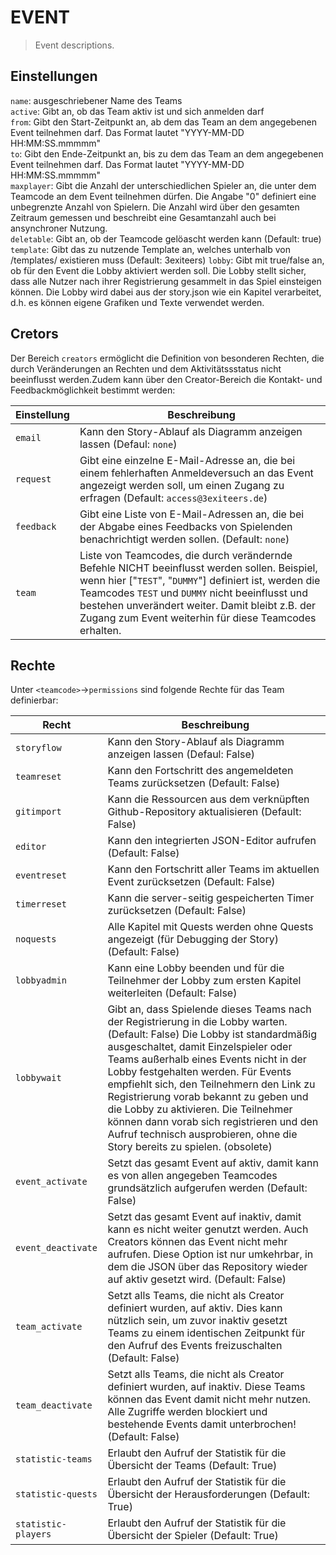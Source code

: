 # EVENT

> Event descriptions.

## Einstellungen

`name`: ausgeschriebener Name des Teams  
`active`: Gibt an, ob das Team aktiv ist und sich anmelden darf  
`from`: Gibt den Start-Zeitpunkt an, ab dem das Team an dem angegebenen Event teilnehmen darf. Das Format lautet "YYYY-MM-DD HH:MM:SS.mmmmm"  
`to`: Gibt den Ende-Zeitpunkt an, bis zu dem das Team an dem angegebenen Event teilnehmen darf. Das Format lautet "YYYY-MM-DD HH:MM:SS.mmmmm"  
`maxplayer`: Gibt die Anzahl der unterschiedlichen Spieler an, die unter dem Teamcode an dem Event teilnehmen dürfen. Die Angabe "0" definiert eine unbegrenzte Anzahl von Spielern. Die Anzahl wird über den gesamten Zeitraum gemessen und beschreibt eine Gesamtanzahl auch bei ansynchroner Nutzung.  
`deletable`: Gibt an, ob der Teamcode gelöascht werden kann (Default: true)  
`template`: Gibt das zu nutzende Template an, welches unterhalb von /templates/ existieren muss (Default: 3exiteers)
`lobby`: Gibt mit true/false an, ob für den Event die Lobby aktiviert werden soll. Die Lobby stellt sicher, dass alle Nutzer nach ihrer Registrierung gesammelt in das Spiel einsteigen können. Die Lobby wird dabei aus der story.json wie ein Kapitel verarbeitet, d.h. es können eigene Grafiken und Texte verwendet werden.

## Cretors

Der Bereich `creators` ermöglicht die Definition von besonderen Rechten, die durch Veränderungen an Rechten und dem Aktivitätssstatus nicht beeinflusst werden.Zudem kann über den Creator-Bereich die Kontakt- und Feedbackmöglichkeit bestimmt werden:

| Einstellung | Beschreibung |
| --- | --- |
|`email`|Kann den Story-Ablauf als Diagramm anzeigen lassen (Defaul: `none`)|  
|`request`|Gibt eine einzelne E-Mail-Adresse an, die bei einem fehlerhaften Anmeldeversuch an das Event angezeigt werden soll, um einen Zugang zu erfragen (Default: `access@3exiteers.de`)|  
|`feedback`|Gibt eine Liste von E-Mail-Adressen an, die bei der Abgabe eines Feedbacks von Spielenden benachrichtigt werden sollen. (Default: `none`)|  
|`team`|Liste von Teamcodes, die durch verändernde Befehle NICHT beeinflusst werden sollen. Beispiel, wenn hier ["`TEST`", "`DUMMY`"] definiert ist, werden die Teamcodes `TEST` und `DUMMY` nicht beeinflusst und bestehen unverändert weiter. Damit bleibt z.B. der Zugang zum Event weiterhin für diese Teamcodes erhalten.|  


## Rechte

Unter `<teamcode>`->`permissions` sind folgende Rechte für das Team definierbar:

| Recht | Beschreibung |
| --- | --- |
|`storyflow`|Kann den Story-Ablauf als Diagramm anzeigen lassen (Defaul: False)|  
|`teamreset`|Kann den Fortschritt des angemeldeten Teams zurücksetzen (Default: False)|  
|`gitimport`|Kann die Ressourcen aus dem verknüpften Github-Repository aktualisieren (Default: False)|  
|`editor`|Kann den integrierten JSON-Editor aufrufen (Default: False)|  
|`eventreset`|Kann den Fortschritt aller Teams im aktuellen Event zurücksetzen (Default: False)|  
|`timerreset`|Kann die server-seitig gespeicherten Timer zurücksetzen (Default: False)|  
|`noquests`|Alle Kapitel mit Quests werden ohne Quests angezeigt (für Debugging der Story) (Default: False)|  
|`lobbyadmin`|Kann eine Lobby beenden und für die Teilnehmer der Lobby zum ersten Kapitel weiterleiten (Default: False)|  
|`lobbywait`|Gibt an, dass Spielende dieses Teams nach der Registrierung in die Lobby warten. (Default: False) Die Lobby ist standardmäßig ausgeschaltet, damit Einzelspieler oder Teams außerhalb eines Events nicht in der Lobby festgehalten werden. Für Events empfiehlt sich, den Teilnehmern den Link zu Registrierung vorab bekannt zu geben und die Lobby zu aktivieren. Die Teilnehmer können dann vorab sich registrieren und den Aufruf technisch ausprobieren, ohne die Story bereits zu spielen. (obsolete)|
|`event_activate`|Setzt das gesamt Event auf aktiv, damit kann es von allen angegeben Teamcodes grundsätzlich aufgerufen werden (Default: False)|  
|`event_deactivate`|Setzt das gesamt Event auf inaktiv, damit kann es nicht weiter genutzt werden. Auch Creators können das Event nicht mehr aufrufen. Diese Option ist nur umkehrbar, in dem die JSON über das Repository wieder auf aktiv gesetzt wird. (Default: False)|  
|`team_activate`|Setzt alls Teams, die nicht als Creator definiert wurden, auf aktiv. Dies kann nützlich sein, um zuvor inaktiv gesetzt Teams zu einem identischen Zeitpunkt für den Aufruf des Events freizuschalten (Default: False)|  
|`team_deactivate`|Setzt alls Teams, die nicht als Creator definiert wurden, auf inaktiv. Diese Teams können das Event damit nicht mehr nutzen. Alle Zugriffe werden blockiert und bestehende Events damit unterbrochen! (Default: False)|
|`statistic-teams`|Erlaubt den Aufruf der Statistik für die Übersicht der Teams (Default: True)|
|`statistic-quests`|Erlaubt den Aufruf der Statistik für die Übersicht der Herausforderungen (Default: True)|
|`statistic-players`|Erlaubt den Aufruf der Statistik für die Übersicht der Spieler (Default: True)|
